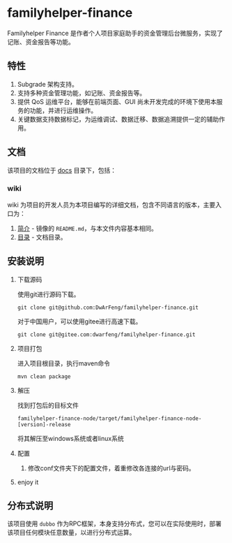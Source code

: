 # familyhelper-finance

Familyhelper Finance 是作者个人项目家庭助手的资金管理后台微服务，实现了记账、资金报告等功能。

## 特性

1. Subgrade 架构支持。
2. 支持多种资金管理功能，如记账、资金报告等。
3. 提供 QoS 运维平台，能够在前端页面、GUI 尚未开发完成的环境下使用本服务的功能，并进行运维操作。
4. 关键数据支持数据标记，为运维调试、数据迁移、数据追溯提供一定的辅助作用。

## 文档

该项目的文档位于 [docs](../../../docs) 目录下，包括：

### wiki

wiki 为项目的开发人员为本项目编写的详细文档，包含不同语言的版本，主要入口为：

1. [简介](./Introduction.md) - 镜像的 `README.md`，与本文件内容基本相同。
2. [目录](./Contents.md) - 文档目录。

## 安装说明

1. 下载源码

   使用git进行源码下载。

   ```shell
   git clone git@github.com:DwArFeng/familyhelper-finance.git
   ```

   对于中国用户，可以使用gitee进行高速下载。

   ```shell
   git clone git@gitee.com:dwarfeng/familyhelper-finance.git
   ```

2. 项目打包

   进入项目根目录，执行maven命令

   ```shell
   mvn clean package
   ```

3. 解压

   找到打包后的目标文件

   ```
   familyhelper-finance-node/target/familyhelper-finance-node-[version]-release
   ```

   将其解压至windows系统或者linux系统

4. 配置

   1. 修改conf文件夹下的配置文件，着重修改各连接的url与密码。

5. enjoy it

## 分布式说明

该项目使用 `dubbo` 作为RPC框架，本身支持分布式，您可以在实际使用时，部署该项目任何模块任意数量，以进行分布式运算。

